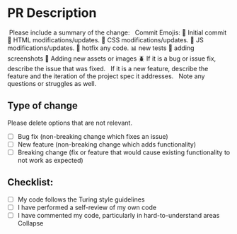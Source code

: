 # PR Description
​
Please include a summary of the change:
​
​
Commit Emojis:
:tada: Initial commit
:construction: HTML modifications/updates.
:art: CSS modifications/updates.
:crystal_ball: JS modifications/updates.
:lipstick: hotfix any code.
:bar_chart: new tests
:camera_flash: adding screenshots
:bento: Adding new assets or images
:beetle: If it is a bug or issue fix, describe the issue that was fixed.
​
​
If it is a new feature, describe the feature and the iteration of the project spec it addresses.
​
​
Note any questions or struggles as well.
​
## Type of change
Please delete options that are not relevant.
- [ ] Bug fix (non-breaking change which fixes an issue)
- [ ] New feature (non-breaking change which adds functionality)
- [ ] Breaking change (fix or feature that would cause existing functionality to not work as expected)
​
## Checklist:
- [ ] My code follows the Turing style guidelines
- [ ] I have performed a self-review of my own code
- [ ] I have commented my code, particularly in hard-to-understand areas
Collapse
